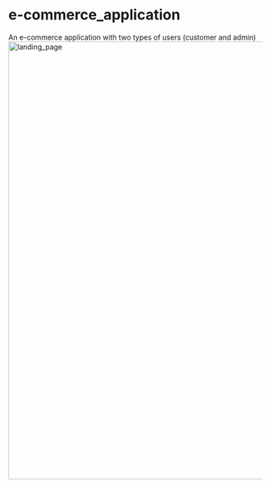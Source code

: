 # e-commerce_application
An e-commerce application with two types of users (customer and admin)
<img width="867" alt="landing_page" src="https://user-images.githubusercontent.com/73576290/190866678-49f3548c-8e13-40e7-9e5a-422e6599e975.PNG">
